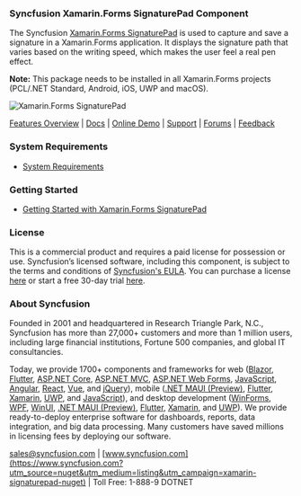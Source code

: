 ### Syncfusion Xamarin.Forms SignaturePad Component
The Syncfusion [Xamarin.Forms SignaturePad](https://www.syncfusion.com/xamarin-ui-controls/xamarin-signature?utm_source=nuget&utm_medium=listing&utm_campaign=xamarin-signaturepad-nuget) is used to capture and save a signature in a Xamarin.Forms application. It displays the signature path that varies based on the writing speed, which makes the user feel a real pen effect.
 
**Note:** This package needs to be installed in all Xamarin.Forms projects (PCL/.NET Standard, Android, iOS, UWP and macOS).
	  
![Xamarin.Forms SignaturePad](https://cdn.syncfusion.com/nuget-readme/xamarin/xamarin_forms_signaturepad.png)

[Features Overview](https://www.syncfusion.com/xamarin-ui-controls/xamarin-signature?utm_source=nuget&utm_medium=listing&utm_campaign=xamarin-signaturepad-nuget) | [Docs](https://help.syncfusion.com/xamarin/signaturepad/getting-started?utm_source=nuget&utm_medium=listing&utm_campaign=xamarin-signaturepad-nuget) | [Online Demo](https://github.com/syncfusion/xamarin-demos?utm_source=nuget&utm_medium=listing&utm_campaign=xamarin-signaturepad-nuget) | [Support](https://www.syncfusion.com/support/directtrac/incidents/newincident?utm_source=nuget&utm_medium=listing&utm_campaign=xamarin-signaturepad-nuget) | [Forums](https://www.syncfusion.com/forums/xamarin.forms?utm_source=nuget&utm_medium=listing&utm_campaign=xamarin-signaturepad-nuget) | [Feedback](https://www.syncfusion.com/feedback/xamarin-forms?utm_source=nuget&utm_medium=listing&utm_campaign=xamarin-signaturepad-nuget)

### System Requirements

* [System Requirements](https://help.syncfusion.com/xamarin/installation/system-requirements?utm_source=nuget&utm_medium=listing&utm_campaign=xamarin-signaturepad-nuget)

### Getting Started

* [Getting Started with Xamarin.Forms SignaturePad](https://help.syncfusion.com/xamarin/signaturepad/getting-started?utm_source=nuget&utm_medium=listing&utm_campaign=xamarin-signaturepad-nuget)

### License

This is a commercial product and requires a paid license for possession or use. Syncfusion’s licensed software, including this component, is subject to the terms and conditions of [Syncfusion's EULA](https://www.syncfusion.com/eula/es/?utm_source=nuget&utm_medium=listing&utm_campaign=xamarin-signaturepad-nuget). You can purchase a license [here](https://www.syncfusion.com/sales/products?utm_source=nuget&utm_medium=listing&utm_campaign=xamarin-signaturepad-nuget) or start a free 30-day trial [here](https://www.syncfusion.com/account/manage-trials/start-trials?utm_source=nuget&utm_medium=listing&utm_campaign=xamarin-signaturepad-nuget).

### About Syncfusion

Founded in 2001 and headquartered in Research Triangle Park, N.C., Syncfusion has more than 27,000+ customers and more than 1 million users, including large financial institutions, Fortune 500 companies, and global IT consultancies.
 
Today, we provide 1700+ components and frameworks for web ([Blazor](https://www.syncfusion.com/blazor-components?utm_source=nuget&utm_medium=listing&utm_campaign=xamarin-signaturepad-nuget), [Flutter](https://www.syncfusion.com/flutter-widgets?utm_source=nuget&utm_medium=listing&utm_campaign=xamarin-signaturepad-nuget), [ASP.NET Core](https://www.syncfusion.com/aspnet-core-ui-controls?utm_source=nuget&utm_medium=listing&utm_campaign=xamarin-signaturepad-nuget), [ASP.NET MVC](https://www.syncfusion.com/aspnet-mvc-ui-controls?utm_source=nuget&utm_medium=listing&utm_campaign=xamarin-signaturepad-nuget), [ASP.NET Web Forms](https://www.syncfusion.com/jquery/aspnet-webforms-ui-controls?utm_source=nuget&utm_medium=listing&utm_campaign=xamarin-signaturepad-nuget), [JavaScript](https://www.syncfusion.com/javascript-ui-controls?utm_source=nuget&utm_medium=listing&utm_campaign=xamarin-signaturepad-nuget), [Angular](https://www.syncfusion.com/angular-ui-components?utm_source=nuget&utm_medium=listing&utm_campaign=xamarin-signaturepad-nuget), [React](https://www.syncfusion.com/react-ui-components?utm_source=nuget&utm_medium=listing&utm_campaign=xamarin-signaturepad-nuget), [Vue](https://www.syncfusion.com/vue-ui-components?utm_source=nuget&utm_medium=listing&utm_campaign=xamarin-signaturepad-nuget), and [jQuery](https://www.syncfusion.com/jquery-ui-widgets?utm_source=nuget&utm_medium=listing&utm_campaign=xamarin-signaturepad-nuget)), mobile ([.NET MAUI (Preview)](https://www.syncfusion.com/maui-controls?utm_source=nuget&utm_medium=listing&utm_campaign=xamarin-signaturepad-nuget), [Flutter](https://www.syncfusion.com/flutter-widgets?utm_source=nuget&utm_medium=listing&utm_campaign=xamarin-signaturepad-nuget), [Xamarin](https://www.syncfusion.com/xamarin-ui-controls?utm_source=nuget&utm_medium=listing&utm_campaign=xamarin-signaturepad-nuget), [UWP](https://www.syncfusion.com/uwp-ui-controls?utm_source=nuget&utm_medium=listing&utm_campaign=xamarin-signaturepad-nuget), and [JavaScript](https://www.syncfusion.com/javascript-ui-controls?utm_source=nuget&utm_medium=listing&utm_campaign=xamarin-signaturepad-nuget)), and desktop development ([WinForms](https://www.syncfusion.com/winforms-ui-controls?utm_source=nuget&utm_medium=listing&utm_campaign=xamarin-signaturepad-nuget), [WPF](https://www.syncfusion.com/wpf-controls?utm_source=nuget&utm_medium=listing&utm_campaign=xamarin-signaturepad-nuget), [WinUI](https://www.syncfusion.com/winui-controls?utm_source=nuget&utm_medium=listing&utm_campaign=xamarin-signaturepad-nuget), [.NET MAUI (Preview)](https://www.syncfusion.com/maui-controls?utm_source=nuget&utm_medium=listing&utm_campaign=xamarin-signaturepad-nuget), [Flutter](https://www.syncfusion.com/flutter-widgets?utm_source=nuget&utm_medium=listing&utm_campaign=xamarin-signaturepad-nuget), [Xamarin](https://www.syncfusion.com/xamarin-ui-controls?utm_source=nuget&utm_medium=listing&utm_campaign=xamarin-signaturepad-nuget), and [UWP](https://www.syncfusion.com/uwp-ui-controls?utm_source=nuget&utm_medium=listing&utm_campaign=xamarin-signaturepad-nuget)). We provide ready-to-deploy enterprise software for dashboards, reports, data integration, and big data processing. Many customers have saved millions in licensing fees by deploying our software.

[sales@syncfusion.com](mailto:sales@syncfusion.com?Subject=Syncfusion%20Xamarin.Forms%20SignaturePad-%20NuGet) | [www.syncfusion.com](https://www.syncfusion.com?utm_source=nuget&utm_medium=listing&utm_campaign=xamarin-signaturepad-nuget) | Toll Free: 1-888-9 DOTNET 